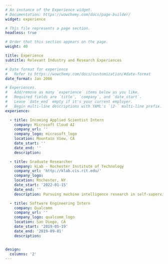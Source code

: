 ```yaml
---
# An instance of the Experience widget.
# Documentation: https://wowchemy.com/docs/page-builder/
widget: experience

# This file represents a page section.
headless: true

# Order that this section appears on the page.
weight: 40

title: Experience
subtitle: Relevant Industry and Research Experiences

# Date format for experience
#   Refer to https://wowchemy.com/docs/customization/#date-format
date_format: Jan 2006

# Experiences.
#   Add/remove as many `experience` items below as you like.
#   Required fields are `title`, `company`, and `date_start`.
#   Leave `date_end` empty if it's your current employer.
#   Begin multi-line descriptions with YAML's `|2-` multi-line prefix.
experience:

  - title: Incoming Applied Scientist Intern
    company: Microsoft Cloud AI
    company_url: ''
    company_logo: microsoft_logo
    location: Mountain View, CA
    date_start: ''
    date_end: ''
    description:

  - title: Graduate Researcher
    company: kLab - Rochester Institute of Technology
    company_url: 'http://klab.cis.rit.edu/'
    company_logo:
    location: Rochester, NY
    date_start: '2022-01-15'
    date_end: ''
    description: Pursuing machine intelligence research in self-supervised learning, continual learning, biologically plausible algorithms, computer vision

  - title: Software Engineering Intern
    company: Qualcomm
    company_url: ''
    company_logo: qualcomm_logo
    location: San Diego, CA
    date_start: '2019-05-19'
    date_end: '2019-09-01'
    description:


design:
  columns: '2'
---
```

